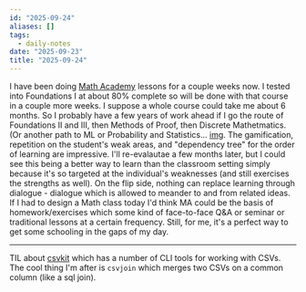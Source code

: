 ```yaml
---
id: "2025-09-24"
aliases: []
tags:
  - daily-notes
date: "2025-09-23"
title: "2025-09-24"
---
```


I have been doing [Math Academy](https://mathacademy.com/) lessons for a couple weeks now.  I tested into Foundations I at about 80% complete so will be done with that course in a couple more weeks.  I suppose a whole course could take me about 6 months.  So I probably have a few years of work ahead if I go the route of Foundations II and III, then Methods of Proof, then Discrete Mathetmatics.  (Or another path to ML or Probability and Statistics... [img](https://mathacademy.com/img/foundations-pathway-diagram.png).  The gamification, repetition on the student's weak areas, and "dependency tree" for the order of learning are impressive.  I'll re-evalautae a few months later, but I could see this being a better way to learn than the classroom setting simply because it's so targeted at the individual's weaknesses (and still exercises the strengths as well).  On the flip side, nothing can replace learning through dialogue - dialogue which is allowed to meander to and from related ideas.  If I had to design a Math class today I'd think MA could be the basis of homework/exercises which some kind of face-to-face Q&A or seminar or traditional lessons at a certain frequency.  Still, for me, it's a perfect way to get some schooling in the gaps of my day.

---

TIL about [csvkit](https://github.com/wireservice/csvkit) which has a number of CLI tools for working with CSVs.  The cool thing I'm after is `csvjoin` which
merges two CSVs on a common column (like a sql join).

